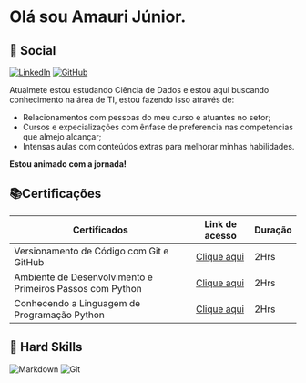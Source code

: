

# Olá sou Amauri Júnior.
    
## 🧠 Social

 [![LinkedIn](https://img.shields.io/badge/LinkedIn-0077B5?style=for-the-badge&logo=linkedin&logoColor=white)](https://www.linkedin.com/in/amauri-de-oliveira-4b6a181ba/) [![GitHub](https://img.shields.io/badge/GitHub-100000?style=for-the-badge&logo=github&logoColor=white)](https://github.com/AmauriJunior-prog)


Atualmete estou estudando Ciência de Dados e estou aqui buscando conhecimento na área de TI, estou fazendo isso através de: 
- Relacionamentos com pessoas do meu curso e atuantes no setor;
- Cursos e expecializações com ênfase de preferencia nas competencias que almejo alcançar;
- Intensas aulas com conteúdos extras para melhorar minhas habilidades.


**Estou animado com a jornada!**

## 📚Certificações

| Certificados | Link de acesso | Duração |
|------------- | ---------------| ------- |
| Versionamento de Código com Git e GitHub | [Clique aqui](https://www.dio.me/certificate/ZS45KBW8) | 2Hrs |
| Ambiente de Desenvolvimento e Primeiros Passos com Python | [Clique aqui](https://web.dio.me/course/ambiente-de-desenvolvimento-e-primeiros-passos-com-python/learning/1ecc1827-27d0-4395-8bd2-7738e44ae5b3?back=/track/bootcamp-squadio&tab=undefined&moduleId=undefined) | 2Hrs |
| Conhecendo a Linguagem de Programação Python | [Clique aqui](https://web.dio.me/course/conhecendo-a-linguagem-de-programacao-python/learning/1ecc1827-27d0-4395-8bd2-7738e44ae5b3?back=/track/bootcamp-squadio&tab=undefined&moduleId=undefined) | 2Hrs |
## 🥋 Hard Skills

![Markdown](https://img.shields.io/badge/Markdown-000?style=for-the-badge&logo=markdown) ![Git](https://img.shields.io/badge/GIT-E44C30?style=for-the-badge&logo=git&logoColor=white)

